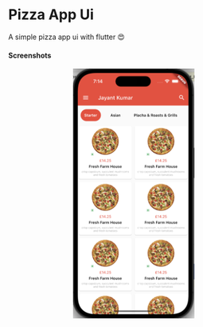 # Pizza App Ui

A simple pizza app ui with flutter 😍

#### Screenshots

<p align="center">
<img src="screenshots/one.png" height="500">
</p>


